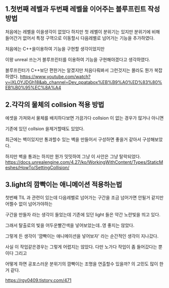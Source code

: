## 1.첫번째 레벨과 두번째 레벨을 이어주는 블루프린트 작성 방법

처음에는 레벨을 이을생각이 없었다 하지만 첫 레벨이 분위기는 있지만 분위기에 비해 들어간거 없어서
특정 구역으로 이동할시 다음레벨로 넘어가는 기능을 추가하였다.

처음에는 C++을이용하여 기능을 구현할 생각이었지만

이왕 unreal 쓰는거 블루프린터를 이용하여 기능을 구현해야겠다고 생각하였다. 

블루프린터가 C++보단 편한거는 알겠지만 처음다뤄봐서 그런것지는 몰라도 뭔가 복잡하였다.
https://www.youtube.com/watch?v=iXLOYJDGh18&ab_channel=Dev_ppatabox%EB%B9%A0%ED%83%80%EB%B0%95%EC%8A%A4



## 2.각각의 물체의 collsion 적용 방법

에셋을 가져와서 물체를 배치하다보면 가끔가다 collsion 이 없는 경우가 많거나 아니면 

기존에 있던 collsion 을제거할때도 있었다.

최근에는 벽이있지만 통과할수 있는 벽을 만들어서 구성하면 좋을거 같아서 구성해보았다.

하지만 벽을 통과는 하지만 뭔가 밋밋하여 그냥 이 사안은 그냥 탈락되었다.
https://docs.unrealengine.com/4.27/ko/WorkingWithContent/Types/StaticMeshes/HowTo/SettingCollision/

## 3.light의 깜빡이는 애니메이션 적용하는법

첫번째 TIL 과 관련이 있는데 다음레벨로 넘어가는 구간을 조금 넘어가면 안될거 같지만 어쩔수 없이 넘어가야하는

구간을 만들자 라는 생각이 들었는데 기존에 있던 light 들은 약간 노란빛을 띄고 있다.

그래서 탈출로의 빛을 어두운빨간색을 넣어보았는데..영 좋지는 않았다.

그렇게 든 생각이 '깜빡이는 애니메이션을 넣어보자' 라는 순간적인 생각이 지나갔다.

사실 이 작업같은경우는 그렇게 어렵지는 않았다. 다만 노가다 작업이 좀 들어갔다는 뿐이다 그리고

어떻게 하면 공포스러운 분위기의 깜빡이는 조명을 연출할수 있을까? 의 고민도 많이 한거 같다.

https://rgy0409.tistory.com/471
